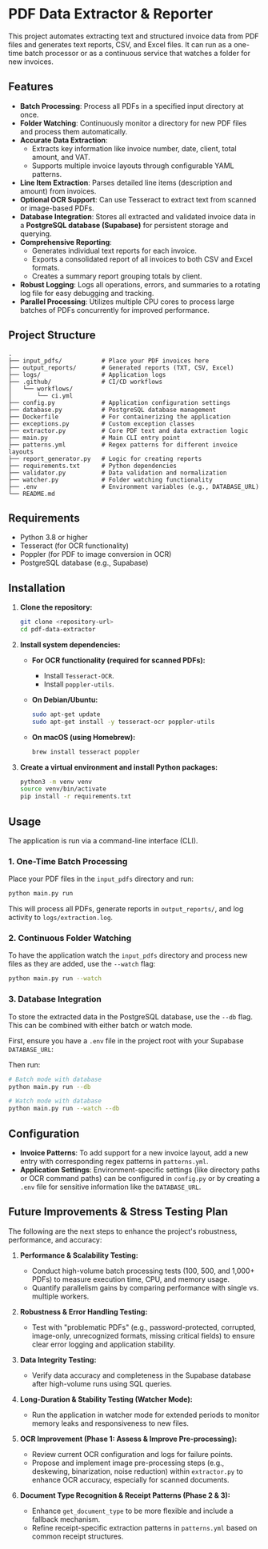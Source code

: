 # PDF Data Extractor & Reporter

This project automates extracting text and structured invoice data from PDF files and generates text reports, CSV, and Excel files. It can run as a one-time batch processor or as a continuous service that watches a folder for new invoices.

## Features

- **Batch Processing**: Process all PDFs in a specified input directory at once.
- **Folder Watching**: Continuously monitor a directory for new PDF files and process them automatically.
- **Accurate Data Extraction**:
  - Extracts key information like invoice number, date, client, total amount, and VAT.
  - Supports multiple invoice layouts through configurable YAML patterns.
- **Line Item Extraction**: Parses detailed line items (description and amount) from invoices.
- **Optional OCR Support**: Can use Tesseract to extract text from scanned or image-based PDFs.
- **Database Integration**: Stores all extracted and validated invoice data in a **PostgreSQL database (Supabase)** for persistent storage and querying.
- **Comprehensive Reporting**:
  - Generates individual text reports for each invoice.
  - Exports a consolidated report of all invoices to both CSV and Excel formats.
  - Creates a summary report grouping totals by client.
- **Robust Logging**: Logs all operations, errors, and summaries to a rotating log file for easy debugging and tracking.
- **Parallel Processing**: Utilizes multiple CPU cores to process large batches of PDFs concurrently for improved performance.

## Project Structure

```
.
├── input_pdfs/           # Place your PDF invoices here
├── output_reports/       # Generated reports (TXT, CSV, Excel)
├── logs/                 # Application logs
├── .github/              # CI/CD workflows
│   └── workflows/
│       └── ci.yml
├── config.py             # Application configuration settings
├── database.py           # PostgreSQL database management
├── Dockerfile            # For containerizing the application
├── exceptions.py         # Custom exception classes
├── extractor.py          # Core PDF text and data extraction logic
├── main.py               # Main CLI entry point
├── patterns.yml          # Regex patterns for different invoice layouts
├── report_generator.py   # Logic for creating reports
├── requirements.txt      # Python dependencies
├── validator.py          # Data validation and normalization
├── watcher.py            # Folder watching functionality
├── .env                  # Environment variables (e.g., DATABASE_URL)
└── README.md
```

## Requirements

- Python 3.8 or higher
- Tesseract (for OCR functionality)
- Poppler (for PDF to image conversion in OCR)
- PostgreSQL database (e.g., Supabase)

## Installation

1.  **Clone the repository:**
    ```bash
    git clone <repository-url>
    cd pdf-data-extractor
    ```

2.  **Install system dependencies:**

    *   **For OCR functionality (required for scanned PDFs):**
        -   Install `Tesseract-OCR`.
        -   Install `poppler-utils`.

    *   **On Debian/Ubuntu:**
        ```bash
        sudo apt-get update
        sudo apt-get install -y tesseract-ocr poppler-utils
        ```

    *   **On macOS (using Homebrew):**
        ```bash
        brew install tesseract poppler
        ```

3.  **Create a virtual environment and install Python packages:**
    ```bash
    python3 -m venv venv
    source venv/bin/activate
    pip install -r requirements.txt
    ```

## Usage

The application is run via a command-line interface (CLI).

### 1. One-Time Batch Processing

Place your PDF files in the `input_pdfs` directory and run:

```bash
python main.py run
```

This will process all PDFs, generate reports in `output_reports/`, and log activity to `logs/extraction.log`.

### 2. Continuous Folder Watching

To have the application watch the `input_pdfs` directory and process new files as they are added, use the `--watch` flag:

```bash
python main.py run --watch
```

### 3. Database Integration

To store the extracted data in the PostgreSQL database, use the `--db` flag. This can be combined with either batch or watch mode.

First, ensure you have a `.env` file in the project root with your Supabase `DATABASE_URL`:


Then run:

```bash
# Batch mode with database
python main.py run --db

# Watch mode with database
python main.py run --watch --db
```

## Configuration

- **Invoice Patterns**: To add support for a new invoice layout, add a new entry with corresponding regex patterns in `patterns.yml`.
- **Application Settings**: Environment-specific settings (like directory paths or OCR command paths) can be configured in `config.py` or by creating a `.env` file for sensitive information like the `DATABASE_URL`.

## Future Improvements & Stress Testing Plan

The following are the next steps to enhance the project's robustness, performance, and accuracy:

1.  **Performance & Scalability Testing:**
    *   Conduct high-volume batch processing tests (100, 500, and 1,000+ PDFs) to measure execution time, CPU, and memory usage.
    *   Quantify parallelism gains by comparing performance with single vs. multiple workers.

2.  **Robustness & Error Handling Testing:**
    *   Test with "problematic PDFs" (e.g., password-protected, corrupted, image-only, unrecognized formats, missing critical fields) to ensure clear error logging and application stability.

3.  **Data Integrity Testing:**
    *   Verify data accuracy and completeness in the Supabase database after high-volume runs using SQL queries.

4.  **Long-Duration & Stability Testing (Watcher Mode):**
    *   Run the application in watcher mode for extended periods to monitor memory leaks and responsiveness to new files.

5.  **OCR Improvement (Phase 1: Assess & Improve Pre-processing):**
    *   Review current OCR configuration and logs for failure points.
    *   Propose and implement image pre-processing steps (e.g., deskewing, binarization, noise reduction) within `extractor.py` to enhance OCR accuracy, especially for scanned documents.

6.  **Document Type Recognition & Receipt Patterns (Phase 2 & 3):**
    *   Enhance `get_document_type` to be more flexible and include a fallback mechanism.
    *   Refine receipt-specific extraction patterns in `patterns.yml` based on common receipt structures.